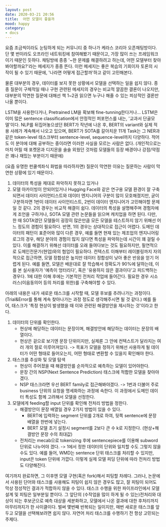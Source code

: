 ```yaml
---
layout: post
date: 2020-03-21 20:56
title:  어떤 모델이 좋을까
mood: happy
category: 
- docs
---
```


요즘 조금씩이라도 눈팅하게 되는 커뮤니티 중 하나가 케라스 코리아 오픈채팅방이다. 단 몇 번이라도 오프라인 네트워킹에 참여해봤기 때문이고, 가장 많이 쓰는 프레임워크이기 때문인 듯하다.
채팅방에 종종 '~한 문제를 해결하려고 하는데, 어떤 모델부터 찾아봐야할까요?'라는 메세지가 종종 뜬다.
이런 메세지는 좋은 복습의 기회이자 토론의 시작이 될 수 있기 때문에, '나라면 어떻게 접근할까'하고 같이 고민해본다.

물론 대부분의 경우, 데이터를 보지 못한 상황에서 모델을 선택하는 일을 쉽지 않다. 
종종 질문이 구체적일 때나 구현 관련된 메세지의 경우는 비교적 깔끔한 결론이 나오지만, 대부분의 막연한 질문에 대해선 책 1~2권 읽으면 누구나 해줄 수 있는 피상적인 결론만 나올 뿐이다.

<!--more-->

LSTM을 사용한다거나, Pretrained LM을 확보해 fine-tunning한다거나...
LSTM은 이미 많은 sentence classification에서 안정적인 퍼포먼스를 내는, '교과서 단골모델'이다.
NLP를 뒤집어놓으셨던 BERT가 작년에 나온 후, BERT의 variant와 실제 적용 사례가 계속해서 나오고 있으며, BERT가 SOTA를 갈아치운 11개 Task는 그 NER과 같은 token-level 태스크부터 sentence-level, sequence-level까지 다양하다.
적어도 이 분야에 대해 공부하는 중이라면 이러한 사실을 모르는 사람은 없다. (개인적으로는 마치 어릴 때 포켓몬과 디지몬을 술술 외웠던 것처럼 모델들의 등장 배경이나 강점/약점은 꽤나 재밌는 부분이기 때문에)

(요즘 유명한 펀쿨섹좌식 화법을 따라하자면) 질문이 막연한 이유는 질문하는 사람이 막연한 상황에 있기 때문이다.
1. 데이터의 특성을 제대로 파악하지 못하고 있거나
2. 모델 아카이빙이 안되어있거나
Hugging Face와 같은 연구용 모델 환경이 잘 구축되면서 데이터 사이언티스트와 데이터 엔지니어의 구분이 많이 모호해졌지만, 굳이 구분하자면 1번이 데이터 사이언티스트, 2번이 데이터 엔지니어가 고민해야할 문제일 것 같다.
2의 경우는 비교적 해결이 쉽다. 데이터의 특성을 설명해주며 경험자에게 조언을 구하거나, SOTA 모델 관련 논문들을 읽으며 캐치업을 하면 된다. 다만, 한 때 SOTA였던 모델들이 굉장히 많은만큼 모든 모델을 테스트하지 않기 위해선 어느 정도의 경험이 필요하다.
반면, 1의 경우는 상대적으로 접근이 어렵다. 도메인 데이터의 패턴이 표준어와 많이 다른 경우, 예를 들면 현재 있는 제조업의 엔지니어링 로그의 경우, 해당 분야의 경험이 많지 않다면 특성을 파악하는데 시간이 꽤 걸릴 수 있다.
이를 해결하기 위해선 데이터를 오래 들여다보는 것도 필요하지만, 필연적으로 도메인전문가(현업)와의 협업이 필요하다. 
컨텍스트 이해부터 레이블링까지 자의적으로 접근하면, 모델 정합성은 높지만 데이터 정합성이 낮아 좋은 반응을 얻기 어렵게 된다. 예를 들면, 모델은 배운대로 잘 학습해서 정확도가 90%에 달하는데, 이를 본 실사용자가 '예측이 엉터리다', 혹은 '유용하지 않은 결과이다'고 피드백하는 경우다.
1에 대한 이해 후에는 기본적인 전처리 작업에 들어간다. 필요한 경우 시소러스(이음동의어 등의 처리를 위한)를 구축해야할 수 있다.

아래의 내용은 내가 새로운 태스크를 시작할 때, 모델 후보를 추려나가는 과정이다. (Trial&Error를 통해 계속 찾아나가는 과정 정도로 생각해주시면 될 것 같다.)
예를 들어, 태스크가 '특정 현상이 발생했을 때 이와 관련된 해결방안을 제시하는 것'이라고 한다.

1. 데이터의 단위를 확인한다.
	- 현상에 해당하는 데이터는 문장이며, 해결방안에 해당하는 데이터는 문장의 배열이다.
	- 현상은 겉으로 보기엔 문장 단위이지만, 실제론 그 안에 컨텍스트가 달라지는 여러 개의 절로 이루어져있다.
	-> 목표가 모델을 정하기 위해선 사용하게 될 데이터가 어떤 형태로 들어오는지, 어떤 형태로 변환할 수 있을지 확인해야 한다.
2. 태스크를 추상화 및 모델 탐색
	- 현상이 주어졌을 때 해결방안를 순차적으로 예측하는 모델이 있어야한다.
	- 문장 간의 NSP(Next Sentence Prediction) 태스크에 적합한 모델을 찾아야겠다.
	- NSP 태스크라면 우선 BERT family로 접근해봐야겠다.
	-> 1번과 더불어 주로 business 단위의 요청을 명세화하는 과정에 속한다. 이 과정에서 도메인 데이터 특성도 함께 고려해서 모델을 선정한다.
3. 모델에게 feeding할 input 단위를 확인해 전처리 방법을 정한다.
	- 해결방안이 문장 배열일 경우 2가지 방법이 있을 수 있다.
		- BERT에 입력하는 segment 단위를 2개로 하여, 뒷쪽 sentence에 문장 배열을 한번에 넣는다.
		- BERT 모델 초기 설정시 segment를 2보다 큰 수 k로 지정한다. (현상+해결방안 문장 수의 최대값)
	- 전처리는 mecab으로 tokenizing 후에 sentencepiece를 이용해 subword 단위로 나누어야 겠다.
	-> 1에서 정한 데이터의 단위와 일치할 수도 그렇지 않을 수도 있다. 예를 들어, WMD는 sentence 단위 태스크를 처리할 수 있지만, input은 token 단위에 가깝다. 이렇게 실제 모델 피딩 단위에 따라 전처리 방법도 다양해진다.

여기까지 완료하면, 그 이후엔 모델 구현(혹은 fork)해서 피팅할 차례다. 그러나, 논문에서 사용된 단어와 태스크를 사용해도 피팅이 쉽지 않은 경우도 많고, 잘 피팅이 되어도 막상 정성적인 결과가 적합하지 않을 수 있다.
태스크 수행을 위한 파이프라인에서 모델 설계 및 피팅은 일부분일 뿐이다. 그 앞단의 (수작업을 많이 하게 될 수 있는)전처리와 대상이 되는 후보군으로 예측 대상을 세분화하고, 모델에서 나온 결과에 대한 후처리까지 마무리까지가 한 사이클이다.
벌써 몇번째 반복되는 일이지만, 매번 새로운 태스크를 앞두고 모델을 선택해보려면 쉽지 않다. 자연어 처리 태스크를 수행하기 전 항상 고민되는 주제다.

<!--language-->